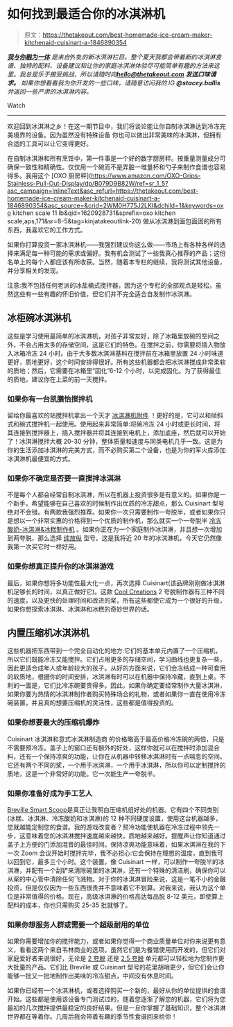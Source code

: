 # 如何找到最适合你的冰淇淋机

> 原文：<https://thetakeout.com/best-homemade-ice-cream-maker-kitchenaid-cuisinart-a-1846890354>

[***我与你融为一体***](https://thetakeout.com/cooking-school/i-melt-with-you) *是来自*外卖*的新冰淇淋栏目。整个夏天我都会带着新的冰淇淋食谱、独特的配料、设备建议和让你的家庭冰淇淋体验尽可能简单有趣的方法来这里。我总是乐于接受挑战，所以请随时向**hello@thetakeout.com 发送口味请求。*** *如果你想看看我为你开发的一些口味，请随意访问我的 IG **@stacey.ballis** 并返回一些严肃的冰淇淋内容。*

Watch

* * *

欢迎回到冰淇淋之乡！在这一期节目中，我们将谈论能让你自制冰淇淋达到冷冻完美境界的设备。因为虽然没有特殊设备 你也可以做出非常美味的冰淇淋，但拥有合适的工具可以让它变得更好。

在自制冰淇淋和所有烹饪中，第一件事是一个好的数字厨房秤。按重量测量成分可确保一致性和精确性。仅仅用一个碗而不是弄脏一堆量杯和勺子来制作食谱也容易得多。我用这个 [OXO 厨房秤](https://www.amazon.com/OXO-Grips-Stainless-Pull-Out-Display/dp/B079D9B82W/ref=sr_1_5?asc_campaign=InlineText&asc_refurl=https://thetakeout.com/best-homemade-ice-cream-maker-kitchenaid-cuisinart-a-1846890354&asc_source=&crid=2WM0H775J2LKI&dchild=1&keywords=oxo kitchen scale 11 lb&qid=1620928731&sprefix=oxo kitchen scale,aps,171&sr=8-5&tag=kinjatakeoutlink-20) 做从冰淇淋到面包面团的所有东西，我喜欢它的工作方式。

如果你打算投资一家冰淇淋机——我强烈建议你这么做——市场上有各种各样的选择来满足每一种可能的需求或偏好。我有机会测试了一些我真心推荐的产品；这份名单上的每个人都应该有所收获。当然，随着本专栏的继续，我将测试其他设备，并分享相关的发现。

注意:我不包括任何老派的冰盐桶式搅拌器，因为这个专栏的全部观点是轻松，虽然这些有一些有趣的怀旧价值，但它们并不完全适合自发制作冰淇淋。

## **冰柜碗冰淇淋机**

这些是学习使用最简单的冰淇淋机，对孩子非常友好，除了冰箱里放碗的空间之外，不会占用太多的存储空间，这是它们的特色。在搅拌之前，你需要将插入物放入冰箱冷冻 24 小时。由于大多数冰淇淋基料在搅拌前在冰箱里放置 24 小时味道更好，质地更好，这个时间安排得很好。所有这些机器都会把冰淇淋搅成非常柔软的质地；然后，它需要在冰箱里“固化”6-12 个小时，以完成固化。为了获得最佳的质地，建议你在上菜的前一天搅拌。

### 如果你有一台凯膳怡搅拌机

留给你最喜欢的站搅拌机拿出一个天才 [冰淇淋机附件](https://www.kitchenaid.com/countertop-appliances/stand-mixers/attachments/see-all.html?plp=%253Arelevance%253Acategory%253ACountertopAppliancesStandMixersAttachments%253Afeatures%253ASweets%2520and%2520Dessert%2520Attachments&plpView=grid) ！更好的是，它可以和倾斜式和碗式搅拌机一起使用。使用起来非常简单:将碗冷冻 24 小时或更长时间，将其连接到搅拌器上，插入搅拌器并将其连接到电机上，添加底座，然后就可以开始了！冰淇淋搅拌大概 20-30 分钟，整体质量和速度与同类电机几乎一致。这是为你的生活添加冰淇淋的完美方式，而不必购买第二个设备，也是为你的军火库添加冰淇淋机最便宜的方式。

### 如果你不确定是否要一直搅拌冰淇淋

不是每个人都会经常自制冰淇淋，所以在机器上投资很多是有意义的。如果你是一个新手，希望能够在自己喜欢的时候制作出优质的冷冻甜点，那么 Cuisinart 型号绝对不会错。有两款我强烈推荐。如果你一次只需要制作一夸脱半，或者如果你只是想以一个非常实惠的价格得到一个优质的制作机，那么就买一个一夸脱半 [冷冻酸奶-冰淇淋&冰糕制作机](https://www.cuisinart.com/shopping/appliances/ice_cream/ice-21p1/) 。如果你正在为一个家庭制作冰淇淋，并且想一次增加到两夸脱，那么选择 [纯放纵](https://www.cuisinart.com/shopping/appliances/ice_cream/ice-30bcp1/) 型号。这是我将近 20 年的冰淇淋机，今天它仍然像我第一次买它时一样好用。

### 如果你想真正提升你的冰淇淋游戏

最后，如果你想将多功能性最大化一点，再次选择 Cuisinart(该品牌刚刚做冰淇淋机足够长的时间，以真正做好它)。这款 [Cool Creations](https://www.cuisinart.com/shopping/appliances/ice_cream/ice-70p1/) 2 夸脱制作器有三种不同的速度，以及更快的处理时间和改进的桨，所有这些都使它成为一个很好的升级，如果你想探索冰淇淋、冰淇淋和冰糕的奇妙世界的话。

## **内置压缩机冰淇淋机**

这些机器把东西带到一个完全自动化的地方:它们的基本单元内置了一个压缩机，所以它们既能冷冻又能搅拌。它们占用更多的存储空间，学习曲线也更复杂一些，因此更适合成年人或年龄较大的孩子。从好的方面来说，它们会冻结成一种可食用的软质地，根据你的时间安排，冰淇淋有时可以在机器中保持冷藏，直到上桌。不利的一面是，它们比冷冻碗要贵得多。因此，如果你确定要经常制作大量冰淇淋，如果你要为热情的冰淇淋制作者购买特殊场合的礼物，或者如果你一直在使用冷冻碗装置，并且真的想要压缩机的灵活性，这些都是值得投资的。

### 如果你想要最大的压缩机爆炸

Cuisinart 冰淇淋和意式冰淇淋制造商 的价格略高于最高价格冷冻碗的两倍，只是不需要预冷冻。盖子上的窗口还有额外的好处，这样你就可以在搅拌时添加混合料，还有一个保持凉爽的功能，让你在从机器中转移冰淇淋时有一点喘息的空间。它还有两个不同的桨，一个用于冰淇淋，一个用于冰淇淋，所以你可以定制搅拌的质地，这是一个非常好的功能。它一次能生产一夸脱半。

### 如果你准备好成为手工艺人

[Breville Smart Scoop](https://www.breville.com/us/en/products/ice-cream/bci600.html)是真正让我明白压缩机组好处的机器。它有四个不同类别(冰糕、冰淇淋、冷冻酸奶和冰淇淋)的 12 种不同硬度设置，使用这台机器越多，您就越能定制您的食谱。我的游戏改变者？预冷功能使机器在冷冻过程中领先一步，这意味着您的冰淇淋搅拌速度越来越快，质地越来越好。提醒声让你知道通过盖子上方便的门添加混音的最佳时间。保持凉爽功能意味着，如果冰淇淋在我的下一次 Zoom 会议开始时搅拌完毕，我不必担心:它会保持在理想的温度，直到我可以回到它，最多三个小时。这个装置，像 Cuisinart 一样，可以制作一夸脱半的冰淇淋，并配有一个刮铲来清除碗里的冰淇淋，还有一个特殊的清洁刷，确保你可以从桨的中心管中清除任何飞溅物。对于你的冰淇淋冒险来说，这是一笔不小的金融投资，但是仅仅因为一些东西很贵并不意味着它不划算。对我来说，我认为这个单位是非常值得的价格。现在，高级冰淇淋的价格高达每品脱 8-12 美元，即使算上配料的成本，你也只需购买 25-35 批就够了。

### 如果你想服务人群或需要一个超级耐用的单位

如果你需要增加你的搅拌能力，或者如果你觉得一个商业质量单位对你来说更有意义，看看这两个来自韦林商业的选项。虽然它们是为餐馆使用而开发的，但它们对家庭爱好者来说很好，无论是 [2 夸脱](https://www.waringcommercialproducts.com/p/1q2mb/2-qt-compressor-ice-cream-maker) 还是 [2.5 夸脱](https://www.waringcommercialproducts.com/p/1r4n1/25-quart-compression-ice-cream-maker-) 单元都可以轻松地为您制作更大批量的产品。它们比 Breville 或 Cuisinart 型号的花里胡哨更少，但它们会让你能够一批又一批地制作出美味的冷冻甜点，中间没有休息时间。

如果你已经有一个冰淇淋机，或者选择购买一个新的，最好从你的单位提供的食谱开始。这些都是使用该设备专门测试过的，随着您逐渐了解您的机器，它们将为您最初的几次搅拌提供最稳定的良好结果。但是一旦你掌握了基础知识，整个冰淇淋世界都在等着你。几周后我会带着有趣的季节性食谱回来给你！